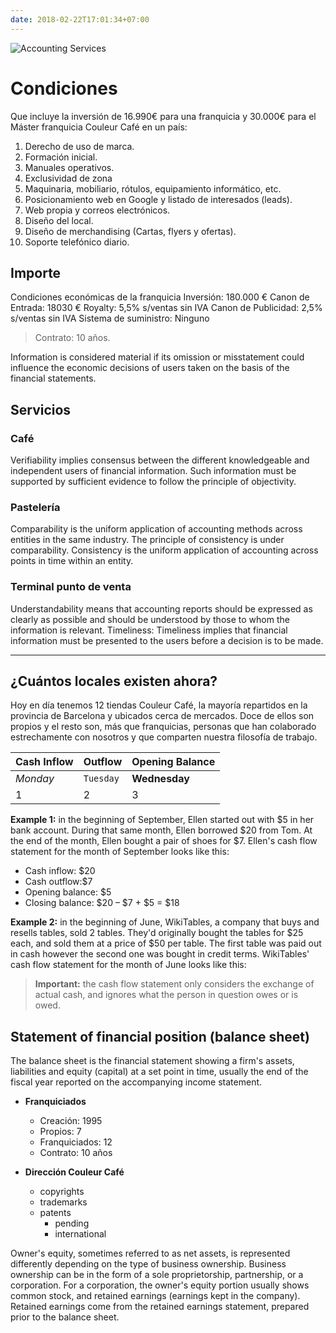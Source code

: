```yaml
---
date: 2018-02-22T17:01:34+07:00
---
```


![Accounting Services](/images/franquicia.jpg)

# Condiciones

Que incluye la inversión de 16.990€ para una franquicia y 30.000€ para el Máster franquicia Couleur Café en un país:

1. Derecho de uso de marca.
2. Formación inicial.
3. Manuales operativos.
4. Exclusividad de zona
5. Maquinaria, mobiliario, rótulos, equipamiento informático, etc.
6. Posicionamiento web en Google y listado de interesados (leads).
7. Web propia y correos electrónicos.
8. Diseño del local.
9. Diseño de merchandising (Cartas, flyers y ofertas).
10. Soporte telefónico diario.

## Importe

Condiciones económicas de la franquicia
Inversión: 180.000 €
Canon de Entrada: 18030 €
Royalty: 5,5% s/ventas sin IVA
Canon de Publicidad: 2,5% s/ventas sin IVA
Sistema de suministro: Ninguno

> Contrato: 10 años. 

Information is considered material if its omission or misstatement could influence the economic decisions of users taken on the basis of the financial statements.




## Servicios

### Café
Verifiability implies consensus between the different knowledgeable and independent users of financial information. Such information must be supported by sufficient evidence to follow the principle of objectivity.

### Pastelería
Comparability is the uniform application of accounting methods across entities in the same industry. The principle of consistency is under comparability. Consistency is the uniform application of accounting across points in time within an entity.

### Terminal punto de venta
Understandability means that accounting reports should be expressed as clearly as possible and should be understood by those to whom the information is relevant.
Timeliness: Timeliness implies that financial information must be presented to the users before a decision is to be made.

---

## ¿Cuántos locales existen ahora?
Hoy en día tenemos 12 tiendas Couleur Café, la mayoría repartidos en la provincia de Barcelona y ubicados cerca de mercados. Doce de ellos son propios y el resto son, más que franquicias, personas que han colaborado estrechamente con nosotros y que comparten nuestra filosofía de trabajo.

Cash Inflow | Outflow | Opening Balance
--- | --- | ---
*Monday* | `Tuesday` | **Wednesday**
1 | 2 | 3


**Example 1:** in the beginning of September, Ellen started out with $5 in her bank account. During that same month, Ellen borrowed $20 from Tom. At the end of the month, Ellen bought a pair of shoes for $7. Ellen's cash flow statement for the month of September looks like this:

* Cash inflow: $20
* Cash outflow:$7
* Opening balance: $5
* Closing balance: $20 – $7 + $5 = $18

**Example 2:** in the beginning of June, WikiTables, a company that buys and resells tables, sold 2 tables. They'd originally bought the tables for $25 each, and sold them at a price of $50 per table. The first table was paid out in cash however the second one was bought in credit terms. WikiTables' cash flow statement for the month of June looks like this:

> **Important:** the cash flow statement only considers the exchange of actual cash, and ignores what the person in question owes or is owed.

## Statement of financial position (balance sheet)
The balance sheet is the financial statement showing a firm's assets, liabilities and equity (capital) at a set point in time, usually the end of the fiscal year reported on the accompanying income statement. 

- **Franquiciados**
    - Creación: 1995
    - Propios: 7
    - Franquiciados: 12
    - Contrato: 10 años

- **Dirección Couleur Café**
    - copyrights
    - trademarks
    - patents
        - pending
        - international


Owner's equity, sometimes referred to as net assets, is represented differently depending on the type of business ownership. Business ownership can be in the form of a sole proprietorship, partnership, or a corporation. For a corporation, the owner's equity portion usually shows common stock, and retained earnings (earnings kept in the company). Retained earnings come from the retained earnings statement, prepared prior to the balance sheet.
